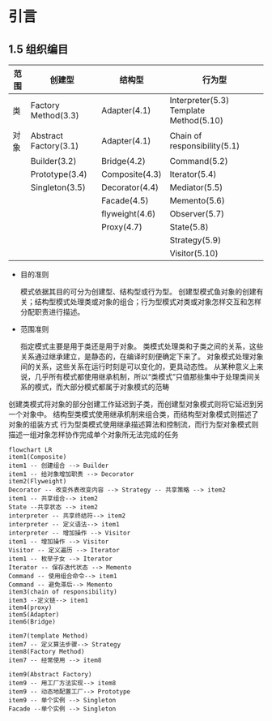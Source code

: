 # 引言
## 1.5 组织编目
|范围|创建型|结构型|行为型|
|--|--|--|--|
|类|Factory Method(3.3)|Adapter(4.1)|Interpreter(5.3)  Template Method(5.10)|
|对象| Abstract Factory(3.1)|Adapter(4.1)|Chain of responsibility(5.1)|
||Builder(3.2)|Bridge(4.2)|Command(5.2)|
||Prototype(3.4)|Composite(4.3)|Iterator(5.4)|
||Singleton(3.5)|Decorator(4.4)|Mediator(5.5)|
|||Facade(4.5)|Memento(5.6)|
|||flyweight(4.6)|Observer(5.7)|
|||Proxy(4.7)|State(5.8)|
||||Strategy(5.9)|
||||Visitor(5.10)|

- 目的准则
    
    模式依据其目的可分为创建型、结构型或行为型。
    创建型模式鱼对象的创建有关；结构型模式处理类或对象的组合；行为型模式对类或对象怎样交互和怎样分配职责进行描述。

- 范围准则
    
    指定模式主要是用于类还是用于对象。
    类模式处理类和子类之间的关系，这些关系通过继承建立，是静态的，在编译时刻便确定下来了。
    对象模式处理对象间的关系，这些关系在运行时刻是可以变化的，更具动态性。
    从某种意义上来说，几乎所有模式都使用继承机制，所以“类模式”只值那些集中于处理类间关系的模式，而大部分模式都属于对象模式的范畴

创建类模式将对象的部分创建工作延迟到子类，而创建型对象模式则将它延迟到另一个对象中。
结构型类模式使用继承机制来组合类，而结构型对象模式则描述了对象的组装方式
行为型类模式使用继承描述算法和控制流，而行为型对象模式则描述一组对象怎样协作完成单个对象所无法完成的任务

```mermaid
flowchart LR
item1(Composite)
item1 -- 创建组合 --> Builder
item1 -- 给对象增加职责 --> Decorator
item2(Flyweight)
Decorator -- 改变外表改变内容 --> Strategy -- 共享策略 --> item2
item1 -- 共享组合--> item2
State --共享状态 --> item2
interpreter -- 共享终结符--> item2
interpreter -- 定义语法--> item1
interpreter -- 增加操作 --> Visitor
item1 -- 增加操作 --> Visitor
Visitor -- 定义遍历 --> Iterator
item1 -- 枚举子女 --> Iterator
Iterator -- 保存迭代状态 --> Memento
Command -- 使用组合命令--> item1
Command -- 避免滞后--> Memento
item3(chain of responsibility)
item3 --定义链--> item1
item4(proxy)
item5(Adapter)
item6(Bridge)

item7(template Method)
item7 -- 定义算法步骤--> Strategy
item8(Factory Method)
item7 -- 经常使用 --> item8

item9(Abstract Factory)
item9 -- 用工厂方法实现--> item8
item9 -- 动态地配置工厂--> Prototype
item9 -- 单个实例 --> Singleton
Facade --单个实例 --> Singleton
```

